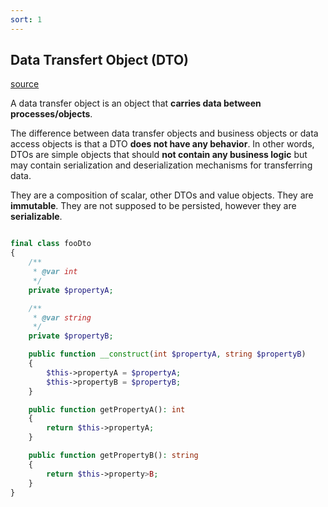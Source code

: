 ```yaml
---
sort: 1
---
```


## Data Transfert Object (DTO)

[source](https://en.wikipedia.org/wiki/Data_transfer_object)

A data transfer object is an object that **carries data between processes/objects**. 

The difference between data transfer objects and business objects or data access objects is that a DTO **does not have any behavior**. In other words, DTOs are simple objects that should **not contain any business logic** but may contain serialization and deserialization mechanisms for transferring data.

They are a composition of scalar, other DTOs and value objects. They are **immutable**. They are not supposed to be persisted, however they are **serializable**. 

```php

final class fooDto
{
    /**
     * @var int
     */
    private $propertyA;

    /**
     * @var string
     */
    private $propertyB;

    public function __construct(int $propertyA, string $propertyB)
    {
        $this->propertyA = $propertyA;
        $this->propertyB = $propertyB;
    }

    public function getPropertyA(): int
    {
        return $this->propertyA;
    }

    public function getPropertyB(): string
    {
        return $this->property>B;
    }
}

```

